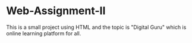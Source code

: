 # Web-Assignment-II
This is a small project using HTML and the topic is "Digital Guru" which is online learning platform for all.
